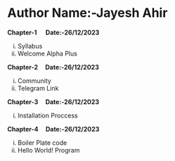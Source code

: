 # Author Name:-Jayesh Ahir
<strong>Chapter-1 &nbsp;&nbsp;&nbsp;&nbsp; Date:-26/12/2023</strong><br>
<ol type="i">
<li>Syllabus</li>
<li>Welcome Alpha Plus</li>
</ol>
<strong>Chapter-2 &nbsp;&nbsp;&nbsp;&nbsp;Date:-26/12/2023</strong><br>
<ol type="i">
<li>Community</li>
<li>Telegram Link</li>
</ol>
<strong>Chapter-3 &nbsp;&nbsp;&nbsp;&nbsp;Date:-26/12/2023</strong><br>
<ol type="i">
<li>Installation Proccess</li>
</ol>
<strong>Chapter-4 &nbsp;&nbsp;&nbsp;&nbsp;Date:-26/12/2023</strong><br>
<ol type="i">
<li>Boiler Plate code</li>
<li>Hello World! Program</li>
</ol>